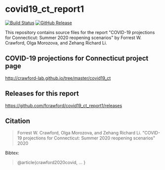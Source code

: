 # covid19_ct_report1

[![Build Status](https://travis-ci.com/fcrawford/covid19_ct_report1.svg?branch=master)](https://travis-ci.com/fcrawford/covid19_ct_report1) 
[![GitHub Release](https://img.shields.io/badge/download-latest-brightgreen.svg)](https://github.com/fcrawford/covid19_ct_report1/releases/latest) 

This repository contains source files for the report "COVID-19 projections for Connecticut: Summer 2020 reopening scenarios" by Forrest W. Crawford, Olga Morozova, and Zehang Richard Li.  


## COVID-19 projections for Connecticut project page 

http://crawford-lab.github.io/tree/master/covid19_ct



## Releases for this report
https://github.com/fcrawford/covid19_ct_report1/releases


## Citation 

> Forrest W. Crawford, Olga Morozova, and Zehang Richard Li. "COVID-19 projections for Connecticut: Summer 2020 reopening scenarios" 2020 


Bibtex: 

> @article{crawford2020covid, ... }




